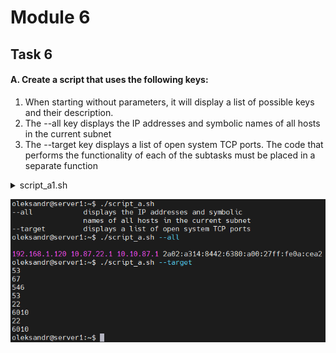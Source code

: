 # Module 6
## Task 6
#### A. Create a script that uses the following keys:
1. When starting without parameters, it will display a list of possible keys and their description.
2. The --all key displays the IP addresses and symbolic names of all hosts in the current subnet
3. The --target key displays a list of open system TCP ports.
The code that performs the functionality of each of the subtasks must be placed in a separate function

<details> 
  <summary>script_a1.sh </summary>

```
 #!/bin/bash
 function show_all {
    hostname -a && hostname -I && hostname -d
}
function show_target {
    ss -tulpn | tr -s ' ' | cut -d ' ' -f5 | rev | cut -d: -f 1 | rev | tail -n +2
}
function show_help {
    echo $'--all \t\t displays the IP addresses and symbolic \n\t\t names of all hosts in the current subnet'
    echo $'--target \t displays a list of open system TCP ports'
}
if [ -z "$1" ]
    then
        show_help
        exit 0
fi

while [ -n "$1" ]
do
    case "$1" in
        --all) show_all;;
        --target) show_target;;
    esac
shift;
done
```
</details>

![output_script_a](images/Screenshot1_t6_1.png)
